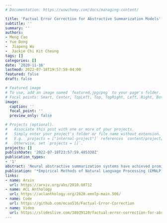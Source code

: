 ```yaml
---
# Documentation: https://wowchemy.com/docs/managing-content/

title: 'Factual Error Correction for Abstractive Summarization Models'
subtitle: ''
summary: ''
authors:
- Meng Cao
- Yue Dong
-  Jiapeng Wu
-  Jackie Chi Kit Cheung
tags: []
categories: []
date: '2020-11-16'
lastmod: 2022-07-18T19:57:59-04:00
featured: false
draft: false

# Featured image
# To use, add an image named `featured.jpg/png` to your page's folder.
# Focal points: Smart, Center, TopLeft, Top, TopRight, Left, Right, BottomLeft, Bottom, BottomRight.
image:
  caption: ''
  focal_point: ''
  preview_only: false

# Projects (optional).
#   Associate this post with one or more of your projects.
#   Simply enter your project's folder or file name without extension.
#   E.g. `projects = ["internal-project"]` references `content/project/deep-learning/index.md`.
#   Otherwise, set `projects = []`.
projects: []
publishDate: '2022-07-18T23:57:59.485338Z'
publication_types:
- '1'
abstract: 'Neural abstractive summarization systems have achieved promising progress, thanks to the availability of large-scale datasets and models pre-trained with self-supervised methods. However, ensuring the factual consistency of the generated summaries for abstractive summarization systems is a challenge. We propose a post-editing corrector module to address this issue by identifying and correcting factual errors in generated summaries. The neural corrector model is pre-trained on artificial examples that are created by applying a series of heuristic transformations on reference summaries. These transformations are inspired by the error analysis of state-of-the-art summarization model outputs. Experimental results show that our model is able to correct factual errors in summaries generated by other neural summarization models and outperforms previous models on factual consistency evaluation on the CNN/DailyMail dataset. We also find that transferring from artificial error correction to downstream settings is still very challenging.'
publication: '*Empirical Methods of Natural Language Processing (EMNLP)*'
links:
- name: Arxiv
  url: https://arxiv.org/abs/2010.08712
- name: ACL Anthology
  url: https://aclanthology.org/2020.emnlp-main.506/
- name: Code
  url: https://github.com/mcao516/Factual-Error-Correction
- name: Video
  url: https://slideslive.com/38939120/factual-error-correction-for-abstractive-summarization-models
---
```

